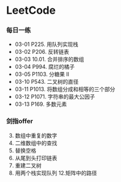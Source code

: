 # LeetCode

### 每日一练
* 03-01 P225.  用队列实现栈
* 03-02 P206.  反转链表
* 03-03 10.01. 合并排序的数组
* 03-04 P994.  腐烂的橘子
* 03-05 P1103. 分糖果 II
* 03-10 P543.  二叉树的直径
* 03-11 P1013. 将数组分成和相等的三个部分
* 03-12 P1071. 字符串的最大公因子
* 03-13 P169.  多数元素
### 剑指offer

3. 数组中重复的数字
4. 二维数组中的查找
5. 替换空格
6. 从尾到头打印链表 
7. 重建二叉树
9. 用两个栈实现队列
12.矩阵中的路径

